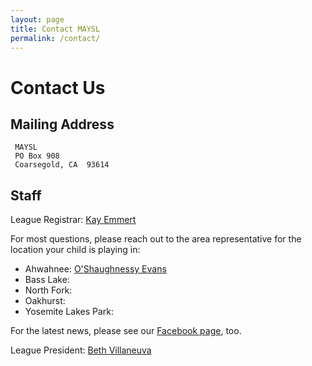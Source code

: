```yaml
---
layout: page
title: Contact MAYSL
permalink: /contact/
---
```


# Contact Us

## Mailing Address

     MAYSL
     PO Box 908
     Coarsegold, CA  93614

## Staff

League Registrar: [Kay Emmert](kayemmert@yahoo.com)

For most questions, please reach out to the area representative
for the location your child is playing in:

* Ahwahnee: [O'Shaughnessy Evans](shaug-maysl@wumpus.org)
* Bass Lake:
* North Fork:
* Oakhurst:
* Yosemite Lakes Park:

For the latest news, please see our
[Facebook page](https://www.facebook.com/mountainyouthsoccer/), too.


League President: [Beth Villaneuva](weespotoftea@gmail.com)
